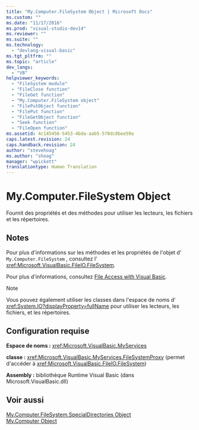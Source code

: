 ```yaml
---
title: "My.Computer.FileSystem Object | Microsoft Docs"
ms.custom: ""
ms.date: "11/17/2016"
ms.prod: "visual-studio-dev14"
ms.reviewer: ""
ms.suite: ""
ms.technology: 
  - "devlang-visual-basic"
ms.tgt_pltfrm: ""
ms.topic: "article"
dev_langs: 
  - "VB"
helpviewer_keywords: 
  - "FileSystem module"
  - "FileClose function"
  - "FileGet function"
  - "My.Computer.FileSystem object"
  - "FilePutObject function"
  - "FilePut function"
  - "FileGetObject function"
  - "Seek function"
  - "FileOpen function"
ms.assetid: 4c145456-5453-4bda-aab5-578dc8bee59a
caps.latest.revision: 24
caps.handback.revision: 24
author: "stevehoag"
ms.author: "shoag"
manager: "wpickett"
translationtype: Human Translation
---
```

# My.Computer.FileSystem Object
Fournit des propriétés et des méthodes pour utiliser les lecteurs, les fichiers et les répertoires.  
  
## Notes  
 Pour plus d'informations sur les méthodes et les propriétés de l'objet d' `My.Computer.FileSystem` , consultez l' <xref:Microsoft.VisualBasic.FileIO.FileSystem>.  
  
 Pour plus d'informations, consultez [File Access with Visual Basic](../../../visual-basic/developing-apps/programming/drives-directories-files/file-access.md).  
  
> [!NOTE]
>  Vous pouvez également utiliser les classes dans l'espace de noms d' <xref:System.IO?displayProperty=fullName> pour utiliser les lecteurs, les fichiers, et les répertoires.  
  
## Configuration requise  
 **Espace de noms :** <xref:Microsoft.VisualBasic.MyServices>  
  
 **classe :** <xref:Microsoft.VisualBasic.MyServices.FileSystemProxy> \(permet d'accéder à <xref:Microsoft.VisualBasic.FileIO.FileSystem>\)  
  
 **Assembly :** bibliothèque Runtime Visual Basic \(dans Microsoft.VisualBasic.dll\)  
  
## Voir aussi  
 [My.Computer.FileSystem.SpecialDirectories Object](../../../visual-basic/language-reference/objects/my-computer-filesystem-specialdirectories-object.md)   
 [My.Computer Object](../../../visual-basic/language-reference/objects/my-computer-object.md)